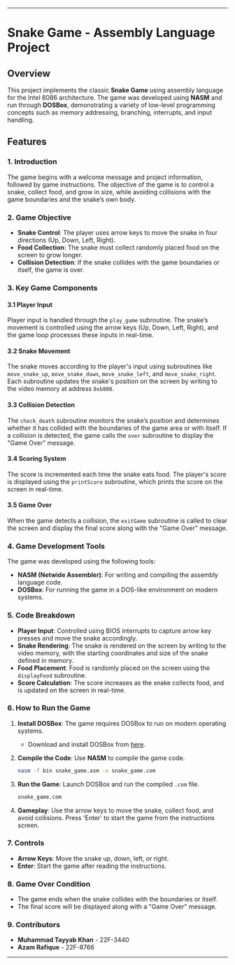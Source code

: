 
---

# Snake Game - Assembly Language Project

## Overview

This project implements the classic **Snake Game** using assembly language for the Intel 8086 architecture. The game was developed using **NASM** and run through **DOSBox**, demonstrating a variety of low-level programming concepts such as memory addressing, branching, interrupts, and input handling.

## Features

### 1. Introduction
The game begins with a welcome message and project information, followed by game instructions. The objective of the game is to control a snake, collect food, and grow in size, while avoiding collisions with the game boundaries and the snake’s own body.

### 2. Game Objective
- **Snake Control**: The player uses arrow keys to move the snake in four directions (Up, Down, Left, Right).
- **Food Collection**: The snake must collect randomly placed food on the screen to grow longer.
- **Collision Detection**: If the snake collides with the game boundaries or itself, the game is over.

### 3. Key Game Components

#### 3.1 Player Input
Player input is handled through the `play_game` subroutine. The snake’s movement is controlled using the arrow keys (Up, Down, Left, Right), and the game loop processes these inputs in real-time.

#### 3.2 Snake Movement
The snake moves according to the player's input using subroutines like `move_snake_up`, `move_snake_down`, `move_snake_left`, and `move_snake_right`. Each subroutine updates the snake's position on the screen by writing to the video memory at address `0xb800`.

#### 3.3 Collision Detection
The `check_death` subroutine monitors the snake’s position and determines whether it has collided with the boundaries of the game area or with itself. If a collision is detected, the game calls the `over` subroutine to display the "Game Over" message.

#### 3.4 Scoring System
The score is incremented each time the snake eats food. The player's score is displayed using the `printScore` subroutine, which prints the score on the screen in real-time.

#### 3.5 Game Over
When the game detects a collision, the `exitGame` subroutine is called to clear the screen and display the final score along with the "Game Over" message.

### 4. Game Development Tools
The game was developed using the following tools:
- **NASM (Netwide Assembler)**: For writing and compiling the assembly language code.
- **DOSBox**: For running the game in a DOS-like environment on modern systems.

### 5. Code Breakdown

- **Player Input**: Controlled using BIOS interrupts to capture arrow key presses and move the snake accordingly.
- **Snake Rendering**: The snake is rendered on the screen by writing to the video memory, with the starting coordinates and size of the snake defined in memory.
- **Food Placement**: Food is randomly placed on the screen using the `displayFood` subroutine.
- **Score Calculation**: The score increases as the snake collects food, and is updated on the screen in real-time.

### 6. How to Run the Game

1. **Install DOSBox**: The game requires DOSBox to run on modern operating systems.
   - Download and install DOSBox from [here](https://www.dosbox.com/).

2. **Compile the Code**: Use **NASM** to compile the game code.
   ```bash
   nasm -f bin snake_game.asm -o snake_game.com
   ```

3. **Run the Game**: Launch DOSBox and run the compiled `.com` file.
   ```bash
   snake_game.com
   ```

4. **Gameplay**: Use the arrow keys to move the snake, collect food, and avoid collisions. Press 'Enter' to start the game from the instructions screen.

### 7. Controls
- **Arrow Keys**: Move the snake up, down, left, or right.
- **Enter**: Start the game after reading the instructions.

### 8. Game Over Condition
- The game ends when the snake collides with the boundaries or itself.
- The final score will be displayed along with a "Game Over" message.

### 9. Contributors
- **Muhammad Tayyab Khan** - 22F-3440
- **Azam Rafique** - 22F-8766

---
